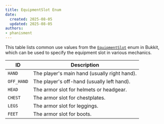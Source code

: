 ```yaml
---
title: EquipmentSlot Enum
date:
  created: 2025-08-05
  updated: 2025-08-05
authors:
- phanisment
---
```


This table lists common use values from the [`EquipmentSlot`](https://hub.spigotmc.org/javadocs/bukkit/org/bukkit/inventory/EquipmentSlot.html) enum in Bukkit, which can be used to specify the equipment slot in various mechanics.

| ID               | Description                                  |
|------------------|----------------------------------------------|
| `HAND`           | The player's main hand (usually right hand). |
| `OFF_HAND`       | The player's off-hand (usually left hand).   |
| `HEAD`           | The armor slot for helmets or headgear.      |
| `CHEST`          | The armor slot for chestplates.              |
| `LEGS`           | The armor slot for leggings.                 |
| `FEET`           | The armor slot for boots.                    |